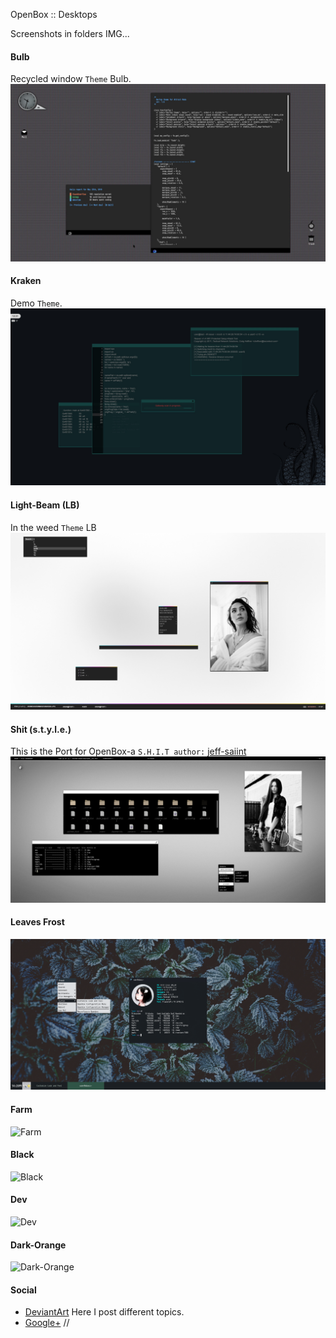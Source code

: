 OpenBox :: Desktops

Screenshots in folders IMG...

#### Bulb
Recycled window `Theme` Bulb.
![Bulb](IMG/bulb.jpg)

#### Kraken
Demo `Theme`.
![Kraken](IMG/kraken.jpg)

#### Light-Beam (LB)
In the weed `Theme` LB
![Light-Beam](IMG/light-beam.jpg)

#### Shit (s.t.y.l.e.)
This is the Port for OpenBox-a `S.H.I.T author:` [jeff-saiint](https://jeff-saiint.deviantart.com/art/S-H-I-T-183482508)
![Shit (s.t.y.l.e.)](IMG/Shit(s.t.y.l.e.).jpg)

#### Leaves Frost
![Leaves Frost](IMG/leaves_frost.png)

#### Farm
![Farm](IMG/Farm.jpg)

#### Black
![Black](IMG/Black.jpg)

#### Dev
![Dev](IMG/Dev.png)

#### Dark-Orange
![Dark-Orange](IMG/Dark-Orange.png)

#### Social

* [DeviantArt](http://boris241.deviantart.com/) Here I post different topics.
* [Google+](https://plus.google.com/u/0/106782122945207734872) //
